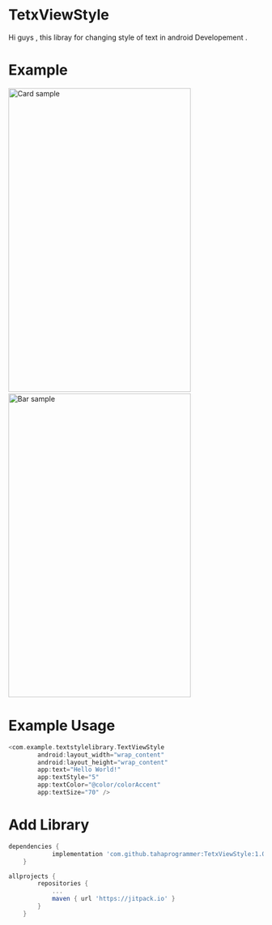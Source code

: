 # TetxViewStyle
Hi guys , this libray for changing style of text in android Developement .
# Example 

<img alt="Card sample" width="360" height="600" src="http://mrjeandeveloper.online/s1.png" />&nbsp;&nbsp;&nbsp;&nbsp;&nbsp;&nbsp;&nbsp;&nbsp;<img alt="Bar sample" width="360" height="600" src="http://mrjeandeveloper.online/s2.png" />

# Example Usage

```groovy
<com.example.textstylelibrary.TextViewStyle
        android:layout_width="wrap_content"
        android:layout_height="wrap_content"
        app:text="Hello World!"
        app:textStyle="5"
        app:textColor="@color/colorAccent"
        app:textSize="70" />
```
# Add Library 

```groovy
dependencies {
	        implementation 'com.github.tahaprogrammer:TetxViewStyle:1.0.1'
	}
```

```groovy
allprojects {
		repositories {
			...
			maven { url 'https://jitpack.io' }
		}
	}
```
